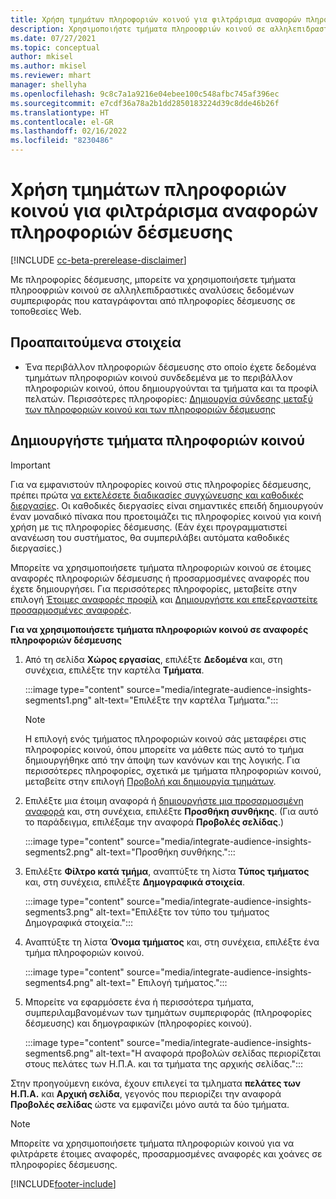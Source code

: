 ```yaml
---
title: Χρήση τμημάτων πληροφοριών κοινού για φιλτράρισμα αναφορών πληροφοριών δέσμευσης
description: Χρησιμοποιήστε τμήματα πληροοφριών κοινού σε αλληλεπιδραστικές αναλύσεις δεδομένων συμπεριφοράς που καταγράφονται από πληροφορίες δέσμευσης στην τοποθεσία Web ενός πελάτη.
ms.date: 07/27/2021
ms.topic: conceptual
author: mkisel
ms.author: mkisel
ms.reviewer: mhart
manager: shellyha
ms.openlocfilehash: 9c8c7a1a9216e04ebee100c548afbc745af396ec
ms.sourcegitcommit: e7cdf36a78a2b1dd2850183224d39c8dde46b26f
ms.translationtype: HT
ms.contentlocale: el-GR
ms.lasthandoff: 02/16/2022
ms.locfileid: "8230486"
---
```

# <a name="use-audience-insights-segments-to-filter-engagement-insights-reports"></a>Χρήση τμημάτων πληροφοριών κοινού για φιλτράρισμα αναφορών πληροφοριών δέσμευσης

[!INCLUDE [cc-beta-prerelease-disclaimer](includes/cc-beta-prerelease-disclaimer.md)]

Με πληροφορίες δέσμευσης, μπορείτε να χρησιμοποιήσετε τμήματα πληροοφριών κοινού σε αλληλεπιδραστικές αναλύσεις δεδομένων συμπεριφοράς που καταγράφονται από πληροφορίες δέσμευσης σε τοποθεσίες Web.

## <a name="prerequisite"></a>Προαπαιτούμενα στοιχεία

- Ένα περιβάλλον πληροφοριών δέσμευσης στο οποίο έχετε δεδομένα τμημάτων πληροφοριών κοινού συνδεδεμένα με το περιβάλλον πληροφοριών κοινού, όπου δημιουργούνται τα τμήματα και τα προφίλ πελατών. Περισσότερες πληροφορίες: [Δημιουργία σύνδεσης μεταξύ των πληροφοριών κοινού και των πληροφοριών δέσμευσης](integrate-audience-insights-engagement-insights.md)

## <a name="create-audience-insights-segments"></a>Δημιουργήστε τμήματα πληροφοριών κοινού 

> [!IMPORTANT]
> Για να εμφανιστούν πληροφορίες κοινού στις πληροφορίες δέσμευσης, πρέπει πρώτα [να εκτελέσετε διαδικασίες συγχώνευσης και καθοδικές διεργασίες](../audience-insights/merge-entities.md). Οι καθοδικές διεργασίες είναι σημαντικές επειδή δημιουργούν έναν μοναδικό πίνακα που προετοιμάζει τις πληροφορίες κοινού για κοινή χρήση με τις πληροφορίες δέσμευσης. (Εάν έχει προγραμματιστεί ανανέωση του συστήματος, θα συμπεριλάβει αυτόματα καθοδικές διεργασίες.)

Μπορείτε να χρησιμοποιήσετε τμήματα πληροφοριών κοινού σε έτοιμες αναφορές πληροφοριών δέσμευσης ή προσαρμοσμένες αναφορές που έχετε δημιουργήσει. Για περισσότερες πληροφορίες, μεταβείτε στην επιλογή [Έτοιμες αναφορές προφίλ](profile-reports.md) και [Δημιουργήστε και επεξεργαστείτε προσαρμοσμένες αναφορές](custom-reports.md).

**Για να χρησιμοποιήσετε τμήματα πληροφοριών κοινού σε αναφορές πληροφοριών δέσμευσης**

1. Από τη σελίδα **Χώρος εργασίας**, επιλέξτε **Δεδομένα** και, στη συνέχεια, επιλέξτε την καρτέλα **Τμήματα**.

    :::image type="content" source="media/integrate-audience-insights-segments1.png" alt-text="Επιλέξτε την καρτέλα Τμήματα.":::

   >[!NOTE]
   > Η επιλογή ενός τμήματος πληροφοριών κοινού σάς μεταφέρει στις πληροφορίες κοινού, όπου μπορείτε να μάθετε πώς αυτό το τμήμα δημιουργήθηκε από την άποψη των κανόνων και της λογικής. Για περισσότερες πληροφορίες, σχετικά με τμήματα πληροφοριών κοινού, μεταβείτε στην επιλογή [Προβολή και δημιουργία τμημάτων](../audience-insights/segments.md).

2. Επιλέξτε μια έτοιμη αναφορά ή [δημιουργήστε μια προσαρμοσμένη αναφορά](custom-reports.md) και, στη συνέχεια, επιλέξτε **Προσθήκη συνθήκης**. (Για αυτό το παράδειγμα, επιλέξαμε την αναφορά **Προβολές σελίδας**.)

    :::image type="content" source="media/integrate-audience-insights-segments2.png" alt-text="Προσθήκη συνθήκης.":::

3. Επιλέξτε **Φίλτρο κατά τμήμα**, αναπτύξτε τη λίστα **Τύπος τμήματος** και, στη συνέχεια, επιλέξτε **Δημογραφικά στοιχεία**.

    :::image type="content" source="media/integrate-audience-insights-segments3.png" alt-text="Επιλέξτε τον τύπο του τμήματος Δημογραφικά στοιχεία.":::

4. Αναπτύξτε τη λίστα **Όνομα τμήματος** και, στη συνέχεια, επιλέξτε ένα τμήμα πληροφοριών κοινού.

    :::image type="content" source="media/integrate-audience-insights-segments4.png" alt-text=" Επιλογή τμήματος.":::

5. Μπορείτε να εφαρμόσετε ένα ή περισσότερα τμήματα, συμπεριλαμβανομένων των τμημάτων συμπεριφοράς (πληροφορίες δέσμευσης) και δημογραφικών (πληροφορίες κοινού). 

    :::image type="content" source="media/integrate-audience-insights-segments6.png" alt-text="Η αναφορά προβολών σελίδας περιορίζεται στους πελάτες των Η.Π.Α. και τα τμήματα της αρχικής σελίδας.":::

Στην προηγούμενη εικόνα, έχουν επιλεγεί τα τμληματα **πελάτες των Η.Π.Α.** και **Αρχική σελίδα**, γεγονός που περιορίζει την αναφορά **Προβολές σελίδας** ώστε να εμφανίζει μόνο αυτά τα δύο τμήματα. 


>[!NOTE]
> Μπορείτε να χρησιμοποιήσετε τμήματα πληροφοριών κοινού για να φιλτράρετε έτοιμες αναφορές, προσαρμοσμένες αναφορές και χοάνες σε πληροφορίες δέσμευσης. 


[!INCLUDE[footer-include](../includes/footer-banner.md)]